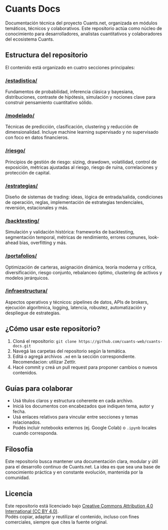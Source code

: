# Cuants Docs

Documentación técnica del proyecto Cuants.net, organizada en módulos temáticos, técnicos y colaborativos. Este repositorio actúa como núcleo de conocimiento para desarrolladores, analistas cuantitativos y colaboradores del ecosistema Cuants.

## Estructura del repositorio

El contenido está organizado en cuatro secciones principales:

### [/estadistica/](estadistica/README.md)
Fundamentos de probabilidad, inferencia clásica y bayesiana, distribuciones, contraste de hipótesis, simulación y nociones clave para construir pensamiento cuantitativo sólido.

### [/modelado/](modelado/README.md)
Técnicas de predicción, clasificación, clustering y reducción de dimensionalidad. Incluye machine learning supervisado y no supervisado con foco en datos financieros.

### [/riesgo/](riesgo/README.md)
Principios de gestión de riesgo: sizing, drawdown, volatilidad, control de exposición, métricas ajustadas al riesgo, riesgo de ruina, correlaciones y protección de capital.

### [/estrategias/](estrategias/README.md)
Diseño de sistemas de trading: ideas, lógica de entrada/salida, condiciones de operación, reglas, implementación de estrategias tendenciales, reversión, estacionales y más.

### [/backtesting/](backtesting/README.md)
Simulación y validación histórica: frameworks de backtesting, segmentación temporal, métricas de rendimiento, errores comunes, look-ahead bias, overfitting y más.

### [/portafolios/](portafolios/README.md)
Optimización de carteras, asignación dinámica, teoría moderna y crítica, diversificación, riesgo conjunto, rebalanceo óptimo, clustering de activos y modelos jerárquicos.

### [/infraestructura/](infraestructura/README.md)
Aspectos operativos y técnicos: pipelines de datos, APIs de brokers, ejecución algorítmica, logging, latencia, robustez, automatización y despliegue de estrategias.

## ¿Cómo usar este repositorio?

1. Cloná el repositorio: `git clone https://github.com/cuants-web/cuants-docs.git`
2. Navegá las carpetas del repositorio según la temática.
3. Editá o agregá archivos `.md` en la sección correspondiente. Recomendacion: utilizar Zettlr.
4. Hacé commit y creá un pull request para proponer cambios o nuevos contenidos.

## Guías para colaborar

- Usá títulos claros y estructura coherente en cada archivo.
- Iniciá los documentos con encabezados que indiquen tema, autor y fecha.
- Usá enlaces relativos para vincular entre secciones y temas relacionados.
- Podés incluir notebooks externos (ej. Google Colab) o `.ipynb` locales cuando corresponda.

## Filosofía

Este repositorio busca mantener una documentación clara, modular y útil para el desarrollo continuo de Cuants.net. La idea es que sea una base de conocimiento práctica y en constante evolución, mantenida por la comunidad.

## Licencia

Este repositorio está licenciado bajo [Creative Commons Attribution 4.0 International (CC BY 4.0)](https://creativecommons.org/licenses/by/4.0/).  
Podés copiar, adaptar y reutilizar el contenido, incluso con fines comerciales, siempre que cites la fuente original.
